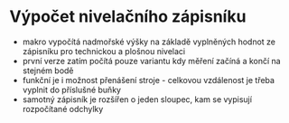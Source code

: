 # Výpočet nivelačního zápisníku
- makro vypočítá nadmořské výšky na základě vyplněných hodnot ze zápisníku pro technickou a plošnou nivelaci
- první verze zatím počítá pouze variantu kdy měření začíná a končí na stejném bodě
- funkční je i možnost přenášení stroje - celkovou vzdálenost je třeba vyplnit do příslušné buňky
- samotný zápisník je rozšířen o jeden sloupec, kam se vypisují rozpočítané odchylky
